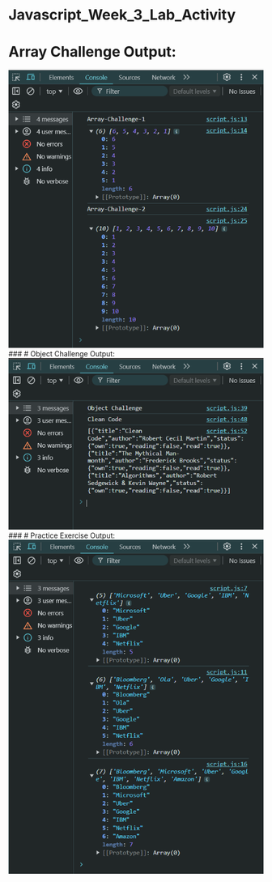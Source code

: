 # Javascript_Week_3_Lab_Activity

# Array Challenge Output:
<img src="Output Screenshots/array challenge.png" alt="img1"/>
###
# Object Challenge Output:
<img src="Output Screenshots/object challenge.png" alt="img4"/>
###
# Practice Exercise Output:
<img src="Output Screenshots/Practice Exercise.png" alt="img3"/>
